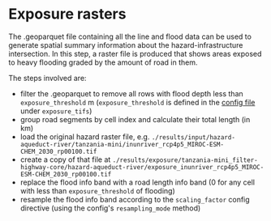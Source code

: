 # Exposure rasters

The .geoparquet file containing all the line and flood data can be used to
generate spatial summary information about the hazard-infrastructure intersection.
In this step, a raster file is produced that shows areas exposed to heavy flooding
graded by the amount of road in them.

The steps involved are:
- filter the .geoparquet to remove all rows with flood depth less than `exposure_threshold` m
  (`exposure_threshold` is defined in the [config file](../configuration.md) under `exposure_tifs`)
- group road segments by cell index and calculate their total length (in km)
- load the original hazard raster file, e.g.
  `./results/input/hazard-aqueduct-river/tanzania-mini/inunriver_rcp4p5_MIROC-ESM-CHEM_2030_rp00100.tif`
- create a copy of that file at
  `./results/exposure/tanzania-mini_filter-highway-core/hazard-aqueduct-river/exposure_inunriver_rcp4p5_MIROC-ESM-CHEM_2030_rp00100.tif`
- replace the flood info band with a road length info band 
  (0 for any cell with less than `exposure_threshold` of flooding)
- resample the flood info band according to the `scaling_factor` config directive
  (using the config's `resampling_mode` method)
